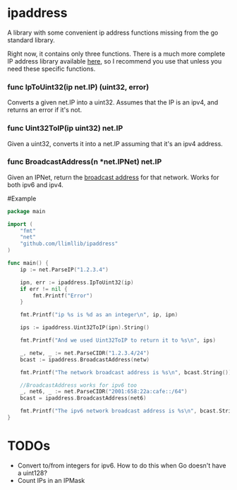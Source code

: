 ipaddress
=========

A library with some convenient ip address functions missing from the go standard library.

Right now, it contains only three functions. There is a much more complete IP address library available
[here](http://godoc.org/github.com/mikioh/ipaddr), so I recommend you use that unless you need these
specific functions.

### func IpToUint32(ip net.IP) (uint32, error)

Converts a given net.IP into a uint32. Assumes that the IP is an ipv4, and returns an error if it's not.

### func Uint32ToIP(ip uint32) net.IP

Given a uint32, converts it into a net.IP assuming that it's an ipv4 address.

### func BroadcastAddress(n \*net.IPNet) net.IP

Given an IPNet, return the [broadcast address](https://en.wikipedia.org/wiki/Broadcast_address) for that network.
Works for both ipv6 and ipv4.

#Example

```go
package main

import (
    "fmt"
    "net"
    "github.com/llimllib/ipaddress"
)

func main() {
	ip := net.ParseIP("1.2.3.4")

	ipn, err := ipaddress.IpToUint32(ip)
	if err != nil {
		fmt.Printf("Error")
	}

	fmt.Printf("ip %s is %d as an integer\n", ip, ipn)

	ips := ipaddress.Uint32ToIP(ipn).String()

	fmt.Printf("And we used Uint32ToIP to return it to %s\n", ips)

	_, netw, _ := net.ParseCIDR("1.2.3.4/24")
	bcast := ipaddress.BroadcastAddress(netw)

	fmt.Printf("The network broadcast address is %s\n", bcast.String())

	//BroadcastAddress works for ipv6 too
	_, net6, _ := net.ParseCIDR("2001:658:22a:cafe::/64")
	bcast = ipaddress.BroadcastAddress(net6)

	fmt.Printf("The ipv6 network broadcast address is %s\n", bcast.String())
}
```

# TODOs

* Convert to/from integers for ipv6. How to do this when Go doesn't have a uint128?
* Count IPs in an IPMask
